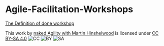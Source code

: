 # Agile-Facilitation-Workshops


[The Definition of done workshop](./The-Definition-of-done-workshop.md)


This work by [naked Agility with Martin Hinshelwood](https://nkdagility.com) is licensed under [CC BY-SA 4.0](http://creativecommons.org/licenses/by-sa/4.0/?ref=chooser-v1) ![CC](https://mirrors.creativecommons.org/presskit/icons/cc.svg?ref=chooser-v1) ![BY](https://mirrors.creativecommons.org/presskit/icons/by.svg?ref=chooser-v1) ![SA](https://mirrors.creativecommons.org/presskit/icons/sa.svg?ref=chooser-v1)
